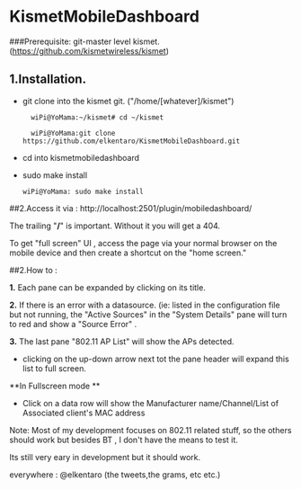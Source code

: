 # KismetMobileDashboard



###Prerequisite: git-master level kismet. (https://github.com/kismetwireless/kismet)

## 1.Installation.

 - git clone into the kismet git. ("/home/[whatever]/kismet") 

 		 wiPi@YoMama:~/kismet# cd ~/kismet
 			
 		 wiPi@YoMama:git clone https://github.com/elkentaro/KismetMobileDashboard.git
                
- cd into kismetmobiledashboard

- sudo make install

	`wiPi@YoMama: sudo make install`

##2.Access it via : 
	http://localhost:2501/plugin/mobiledashboard/

The trailing "**/**" is important. Without it you will get a 404.


To get "full screen" UI , access the page via your normal browser on the mobile device and then create a shortcut on the "home screen."

##2.How to :

**1.** Each pane can be expanded by clicking on its title.

**2.** If there is an error with a datasource. (ie: listed in the configuration file but not running, the "Active Sources" in the "System Details" pane will turn to red and show a "Source Error" .

**3.** The last pane "802.11 AP List" will show the APs detected. 
- clicking on the up-down arrow next tot the pane header will expand this list to full screen.
		 	
 **In Fullscreen mode **
 
- Click on a data row will show the Manufacturer name/Channel/List of Associated client's MAC address 


Note:
Most of my development focuses on 802.11 related stuff, so the others should work but besides BT , I don't have the means to test it. 

Its still very eary in development but it should work.

everywhere : @elkentaro (the tweets,the grams, etc etc.)